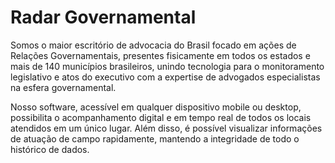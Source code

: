 # Radar Governamental

Somos o maior escritório de advocacia do Brasil focado em ações de
Relações Governamentais, presentes fisicamente em todos os estados
e mais de 140 municípios brasileiros, unindo tecnologia para o
monitoramento legislativo e  atos do executivo com a expertise de
advogados especialistas na esfera governamental.

Nosso software, acessível em qualquer dispositivo mobile ou desktop,
possibilita o acompanhamento digital e em tempo real de todos os
locais atendidos em um único lugar. Além disso, é possível visualizar
informações de atuação de campo rapidamente, mantendo a integridade
de todo o histórico de dados.

